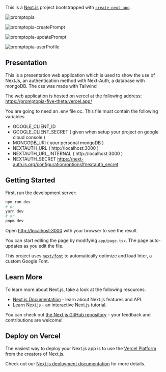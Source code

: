This is a [Next.js](https://nextjs.org/) project bootstrapped with [`create-next-app`](https://github.com/vercel/next.js/tree/canary/packages/create-next-app).

![promptopia](https://github.com/arnaud-vanderschriek/promptAINextJS/assets/52375486/3fcd34ea-5160-467b-932b-22443ad641ef)

![promptopia-createPrompt](https://github.com/arnaud-vanderschriek/promptAINextJS/assets/52375486/a7d5722a-1081-4ce9-a591-0f453abb6770)

![promptopia-updatePrompt](https://github.com/arnaud-vanderschriek/promptAINextJS/assets/52375486/754bcebc-5360-44bd-91c2-d490cbf441c5)

![promptopia-userProfile](https://github.com/arnaud-vanderschriek/promptAINextJS/assets/52375486/19c7cebf-bafe-4cd0-99ea-ea5a570b505f)

## Presentation

This is a presentation web application which is used to show the use of NextJs, an authentication method with Next-Auth, a database with mongoDB. The css was made with Tailwind


The web application is hosted on vercel at the following address: https://promptopia-five-theta.vercel.app/

You are going to need an .env file oc. 
This file must contain the following variables 

* GOOGLE_CLIENT_ID 
* GOOGLE_CLIENT_SECRET ( given when setup your project on google cloud console )
* MONGODB_URI ( your personal mongoDB )
* NEXTAUTH_URL ( http://localhost:3000 )
* NEXTAUTH_URL_INTERNAL ( http://localhost:3000 )
* NEXTAUTH_SECRET https://next-auth.js.org/configuration/options#nextauth_secret

## Getting Started

First, run the development server:

```bash
npm run dev
# or
yarn dev
# or
pnpm dev
```

Open [http://localhost:3000](http://localhost:3000) with your browser to see the result.

You can start editing the page by modifying `app/page.tsx`. The page auto-updates as you edit the file.

This project uses [`next/font`](https://nextjs.org/docs/basic-features/font-optimization) to automatically optimize and load Inter, a custom Google Font.

## Learn More

To learn more about Next.js, take a look at the following resources:

- [Next.js Documentation](https://nextjs.org/docs) - learn about Next.js features and API.
- [Learn Next.js](https://nextjs.org/learn) - an interactive Next.js tutorial.

You can check out [the Next.js GitHub repository](https://github.com/vercel/next.js/) - your feedback and contributions are welcome!

## Deploy on Vercel

The easiest way to deploy your Next.js app is to use the [Vercel Platform](https://vercel.com/new?utm_medium=default-template&filter=next.js&utm_source=create-next-app&utm_campaign=create-next-app-readme) from the creators of Next.js.

Check out our [Next.js deployment documentation](https://nextjs.org/docs/deployment) for more details.
